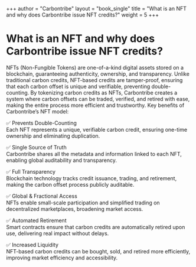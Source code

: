 +++
author = "Carbontribe"
layout = "book_single"
title = "What is an NFT and why does Carbontribe issue NFT credits?"
weight = 5
+++

# What is an NFT and why does Carbontribe issue NFT credits?

NFTs (Non-Fungible Tokens) are one-of-a-kind digital assets stored on a blockchain, guaranteeing authenticity, ownership, and transparency. Unlike traditional carbon credits, NFT-based credits are tamper-proof, ensuring that each carbon offset is unique and verifiable, preventing double-counting. By tokenizing carbon credits as NFTs, Carbontribe creates a system where carbon offsets can be traded, verified, and retired with ease, making the entire process more efficient and trustworthy. 
Key benefits of Carbontribe’s NFT model:  


✅ Prevents Double-Counting  
Each NFT represents a unique, verifiable carbon credit, ensuring one-time ownership and eliminating duplication.  


✅ Single Source of Truth  
Carbontribe shares all the metadata and information linked to each NFT, enabling global auditability and transparency.  


✅ Full Transparency  
Blockchain technology tracks credit issuance, trading, and retirement, making the carbon offset process publicly auditable.  


✅ Global & Fractional Access  
NFTs enable small-scale participation and simplified trading on decentralized marketplaces, broadening market access.  


✅ Automated Retirement  
Smart contracts ensure that carbon credits are automatically retired upon use, delivering real impact without delays.  
 
✅ Increased Liquidity  
NFT-based carbon credits can be bought, sold, and retired more efficiently, improving market efficiency and accessibility.  




